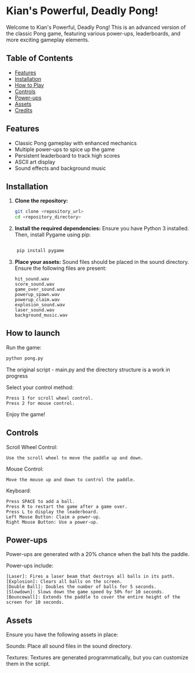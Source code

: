 # Kian's Powerful, Deadly Pong!

Welcome to Kian's Powerful, Deadly Pong! This is an advanced version of the classic Pong game, featuring various power-ups, leaderboards, and more exciting gameplay elements.

## Table of Contents
- [Features](#features)
- [Installation](#installation)
- [How to Play](#how-to-play)
- [Controls](#controls)
- [Power-ups](#power-ups)
- [Assets](#assets)
- [Credits](#credits)

## Features
- Classic Pong gameplay with enhanced mechanics
- Multiple power-ups to spice up the game
- Persistent leaderboard to track high scores
- ASCII art display
- Sound effects and background music

## Installation
1. **Clone the repository:**
   ```bash
   git clone <repository_url>
   cd <repository_directory>
   ```

2. **Install the required dependencies:**
Ensure you have Python 3 installed. Then, install Pygame using pip:

```bash

    pip install pygame
```


3. **Place your assets:**
    Sound files should be placed in the sound directory.
    Ensure the following files are present:

    ```  
    hit_sound.wav
    score_sound.wav
    game_over_sound.wav
    powerup_spawn.wav
    powerup_claim.wav
    explosion_sound.wav
    laser_sound.wav
    background_music.wav
    ```

## How to launch

Run the game:
```bash
python pong.py
```
The original script - main.py and the directory structure is a work in progress 

Select your control method:

    Press 1 for scroll wheel control.
    Press 2 for mouse control.

Enjoy the game!

## Controls

Scroll Wheel Control:

    Use the scroll wheel to move the paddle up and down.
Mouse Control:

    Move the mouse up and down to control the paddle.
Keyboard:

    Press SPACE to add a ball.
    Press R to restart the game after a game over.
    Press L to display the leaderboard.
    Left Mouse Button: Claim a power-up.
    Right Mouse Button: Use a power-up.

## Power-ups

Power-ups are generated with a 20% chance when the ball hits the paddle. 

Power-ups include:
```
[Laser]: Fires a laser beam that destroys all balls in its path.
[Explosion]: Clears all balls on the screen.
[Double Ball]: Doubles the number of balls for 5 seconds.
[Slowdown]: Slows down the game speed by 50% for 10 seconds.
[Bouncewall]: Extends the paddle to cover the entire height of the screen for 10 seconds.
```

## Assets

Ensure you have the following assets in place:

Sounds: Place all sound files in the sound directory.

Textures: Textures are generated programmatically, but you can customize them in the script.

